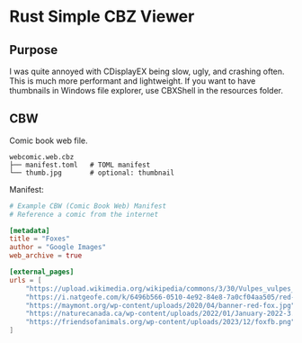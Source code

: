 # Rust Simple CBZ Viewer

## Purpose
I was quite annoyed with CDisplayEX being slow, ugly, and crashing often. 
This is much more performant and lightweight.
If you want to have thumbnails in Windows file explorer, use CBXShell in the resources folder.

## CBW
Comic book web file.

```
webcomic.web.cbz
├── manifest.toml   # TOML manifest
└── thumb.jpg    	# optional: thumbnail
```
Manifest:
```toml
# Example CBW (Comic Book Web) Manifest
# Reference a comic from the internet

[metadata]
title = "Foxes"
author = "Google Images"
web_archive = true

[external_pages]
urls = [
	"https://upload.wikimedia.org/wikipedia/commons/3/30/Vulpes_vulpes_ssp_fulvus.jpg",
	"https://i.natgeofe.com/k/6496b566-0510-4e92-84e8-7a0cf04aa505/red-fox-portrait_3x4.jpg",
	"https://maymont.org/wp-content/uploads/2020/04/banner-red-fox.jpg",
	"https://naturecanada.ca/wp-content/uploads/2022/01/January-2022-3.png",
	"https://friendsofanimals.org/wp-content/uploads/2023/12/foxfb.png",
]
```
